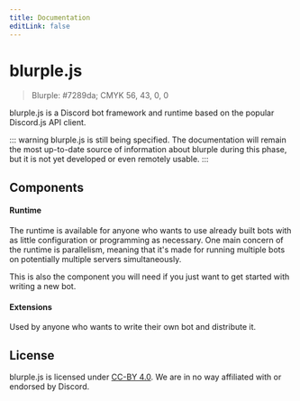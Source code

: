 ```yaml
---
title: Documentation
editLink: false
---
```


# blurple.js
> Blurple: #7289da; CMYK 56, 43, 0, 0

blurple.js is a Discord bot framework and runtime based on the popular Discord.js API client.

::: warning
blurple.js is still being specified. The documentation will remain the most up-to-date source of information about blurple during this phase,
but it is not yet developed or even remotely usable.
:::

## Components
#### Runtime
The runtime is available for anyone who wants to use already built bots with as little configuration or programming as necessary. One main concern of the runtime is parallelism, meaning that it's made for running multiple bots on potentially multiple servers simultaneously.

This is also the component you will need if you just want to get started with writing a new bot.

#### Extensions
Used by anyone who wants to write their own bot and distribute it.

## License
blurple.js is licensed under [CC-BY 4.0](https://creativecommons.org/licenses/by/4.0/). We are in no way affiliated with or endorsed by Discord.

